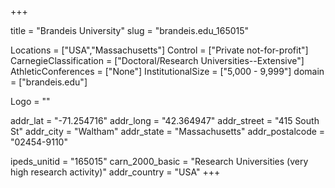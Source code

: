 
+++

title = "Brandeis University"
slug = "brandeis.edu_165015"

Locations = ["USA","Massachusetts"]
Control = ["Private not-for-profit"]
CarnegieClassification = ["Doctoral/Research Universities--Extensive"]
AthleticConferences = ["None"]
InstitutionalSize = ["5,000 - 9,999"]
domain = ["brandeis.edu"]

Logo = ""

addr_lat = "-71.254716"
addr_long = "42.364947"
addr_street = "415 South St"
addr_city = "Waltham"
addr_state = "Massachusetts"
addr_postalcode = "02454-9110"

ipeds_unitid = "165015"
carn_2000_basic = "Research Universities (very high research activity)"
addr_country = "USA"
+++
    
